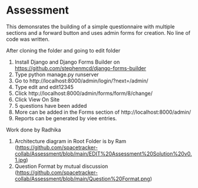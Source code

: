 # Assessment
This demonsrates the building of a simple questionnaire with multiple sections and a forward button and uses admin forms for creation. No line of code was written. 

After cloning the folder and going to edit folder
1) Install Django and  Django Forms Builder on https://github.com/stephenmcd/django-forms-builder
2) Type python manage.py runserver
3) Go to http://localhost:8000/admin/login/?next=/admin/ 
4) Type edit and edit12345 
5) Click http://localhost:8000/admin/forms/form/8/change/
6) Click View On Site
7) 5 questions have been added
8) More can be added in the Forms section of http://localhost:8000/admin/
9) Reports can be generated by viee entries.

Work done by Radhika

1) Architecture diagram in Root Folder is by Ram (https://github.com/spacetracker-collab/Assessment/blob/main/EDIT%20Assessment%20Solution%20v0.1.jpg)
2) Question Format by mutual discussion (https://github.com/spacetracker-collab/Assessment/blob/main/Question%20Format.png)

